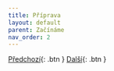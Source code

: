 ```yaml
---
title: Příprava
layout: default
parent: Začínáme
nav_order: 2
---
```


[Předchozí](../doporucene-nastaveni-tisku){: .btn }
[Další](../instalace-zavitovych-vlozek){: .btn }